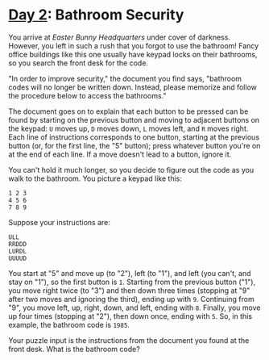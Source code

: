 # [Day 2](http://adventofcode.com/2016/day/2): Bathroom Security
You arrive at *Easter Bunny Headquarters* under cover of darkness. However, you left in such a rush that you forgot to use the bathroom! Fancy office buildings like this one usually have keypad locks on their bathrooms, so you search the front desk for the code.

"In order to improve security," the document you find says, "bathroom codes will no longer be written down. Instead, please memorize and follow the procedure below to access the bathrooms."

The document goes on to explain that each button to be pressed can be found by starting on the previous button and moving to adjacent buttons on the keypad: `U` moves up, `D` moves down, `L` moves left, and `R` moves right. Each line of instructions corresponds to one button, starting at the previous button (or, for the first line, the "5" button); press whatever button you're on at the end of each line. If a move doesn't lead to a button, ignore it.

You can't hold it much longer, so you decide to figure out the code as you walk to the bathroom. You picture a keypad like this:
```
1 2 3
4 5 6
7 8 9
```

Suppose your instructions are:
```
ULL
RRDDD
LURDL
UUUUD
```
You start at "5" and move up (to "2"), left (to "1"), and left (you can't, and stay on "1"), so the first button is `1`.
Starting from the previous button ("1"), you move right twice (to "3") and then down three times (stopping at "9" after two moves and ignoring the third), ending up with `9`.
Continuing from "9", you move left, up, right, down, and left, ending with `8`.
Finally, you move up four times (stopping at "2"), then down once, ending with `5`.
So, in this example, the bathroom code is `1985`.

Your puzzle input is the instructions from the document you found at the front desk. What is the bathroom code?
